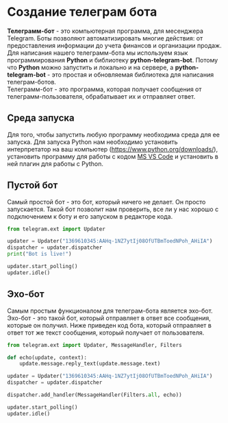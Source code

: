 # Создание телеграм бота
**Телеграмм-бот** - это компьютерная программа, для месенджера Telegram. Боты позволяют автоматизировать многие действия: от предоставления информации до учета финансов и организации продаж.  
Для написания нашего телеграмм-бота мы используем язык программирования **Python** и библиотеку **python-telegram-bot**. Потому что **Python** можно запустить и локально и на сервере, а **python-telegram-bot** - это простая и обновляемая библиотека для написания телеграм-ботов.  
Телеграмм-бот - это программа, которая получает сообщения от телеграмм-пользователя, обрабатывает их и отправляет ответ.

## Среда запуска
Для того, чтобы запустить любую программу необходима среда для ее запуска. Для запуска Python нам необходимо установить интерпретатор на ваш компьютер (<a href = 'https://www.python.org/downloads/'>https://www.python.org/downloads/</a>), установить программу для работы с кодом <a href = 'https://code.visualstudio.com/download'>MS VS Code</a> и установить в ней плагин для работы с Python.



## Пустой бот
Самый простой бот - это бот, который ничего не делает. Он просто запускается. Такой бот позволит нам проверить, все ли у нас хорошо с подключением к боту и его запуском в редакторе кода.
```python
from telegram.ext import Updater

updater = Updater("1369610345:AAHq-1NZ7ytIj08OfUTBmToedNPoh_AHiIA")
dispatcher = updater.dispatcher
print("Bot is live!")

updater.start_polling()
updater.idle()
```

## Эхо-бот
Самым простым функционалом для телеграм-бота является эхо-бот. Эхо-бот - это такой бот, который отправляет в ответ все сообщения, которые он получил. Ниже приведен код бота, который отправляет в ответ тот же текст сообщения, который получает от пользователя.

```python
from telegram.ext import Updater, MessageHandler, Filters

def echo(update, context):
    update.message.reply_text(update.message.text)

updater = Updater("1369610345:AAHq-1NZ7ytIj08OfUTBmToedNPoh_AHiIA")
dispatcher = updater.dispatcher

dispatcher.add_handler(MessageHandler(Filters.all, echo))

updater.start_polling()
updater.idle()
```